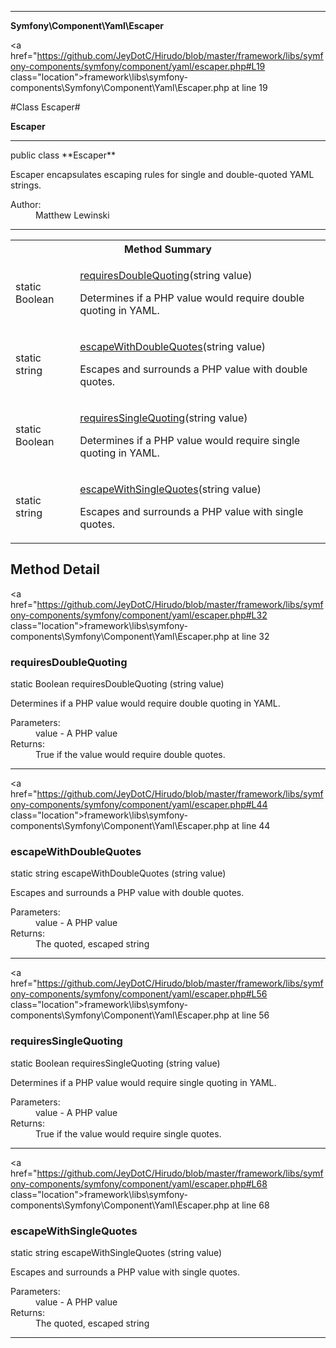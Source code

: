 
- - -

**Symfony\Component\Yaml\Escaper**


<a href="https://github.com/JeyDotC/Hirudo/blob/master/framework/libs/symfony-components/symfony/component/yaml/escaper.php#L19 class="location">framework\libs\symfony-components\Symfony\Component\Yaml\Escaper.php at line 19</a>

#Class Escaper#

**Escaper**




- - -

<p class="signature">public  class **Escaper**</p>

<div class="comment" id="overview_description"><p>Escaper encapsulates escaping rules for single and double-quoted
YAML strings.</p></div>

<dl>
<dt>Author:</dt>
<dd>Matthew Lewinski <matthew@lewinski.org></dd>
</dl>


- - -

<table id="summary_method">
<tr><th colspan="2">Method Summary</th></tr>
<tr>
<td><span class='k'>static </span> <span class='nx'>Boolean</span></td>
<td class="description"><p class="name"><a href="#requiresdoublequoting">requiresDoubleQuoting</a>(string value)</p><p class="description">Determines if a PHP value would require double quoting in YAML.</p></td>
</tr>
<tr>
<td><span class='k'>static </span> <span class='nx'>string</span></td>
<td class="description"><p class="name"><a href="#escapewithdoublequotes">escapeWithDoubleQuotes</a>(string value)</p><p class="description">Escapes and surrounds a PHP value with double quotes.</p></td>
</tr>
<tr>
<td><span class='k'>static </span> <span class='nx'>Boolean</span></td>
<td class="description"><p class="name"><a href="#requiressinglequoting">requiresSingleQuoting</a>(string value)</p><p class="description">Determines if a PHP value would require single quoting in YAML.</p></td>
</tr>
<tr>
<td><span class='k'>static </span> <span class='nx'>string</span></td>
<td class="description"><p class="name"><a href="#escapewithsinglequotes">escapeWithSingleQuotes</a>(string value)</p><p class="description">Escapes and surrounds a PHP value with single quotes.</p></td>
</tr>
</table>

<h2 id="detail_method">Method Detail</h2>

<a href="https://github.com/JeyDotC/Hirudo/blob/master/framework/libs/symfony-components/symfony/component/yaml/escaper.php#L32 class="location">framework\libs\symfony-components\Symfony\Component\Yaml\Escaper.php at line 32</a>

<h3 id="requiresDoubleQuoting()">requiresDoubleQuoting</h3>
<span class='k'>static </span> <span class='nx'>Boolean</span> <span class='nf'>requiresDoubleQuoting</span> (string value)

<div class="details">
<p>Determines if a PHP value would require double quoting in YAML.</p><dl>
<dt>Parameters:</dt>
<dd>value - A PHP value</dd>
<dt>Returns:</dt>
<dd>True if the value would require double quotes.</dd>
</dl>
</div>

- - -


<a href="https://github.com/JeyDotC/Hirudo/blob/master/framework/libs/symfony-components/symfony/component/yaml/escaper.php#L44 class="location">framework\libs\symfony-components\Symfony\Component\Yaml\Escaper.php at line 44</a>

<h3 id="escapeWithDoubleQuotes()">escapeWithDoubleQuotes</h3>
<span class='k'>static </span> <span class='nx'>string</span> <span class='nf'>escapeWithDoubleQuotes</span> (string value)

<div class="details">
<p>Escapes and surrounds a PHP value with double quotes.</p><dl>
<dt>Parameters:</dt>
<dd>value - A PHP value</dd>
<dt>Returns:</dt>
<dd>The quoted, escaped string</dd>
</dl>
</div>

- - -


<a href="https://github.com/JeyDotC/Hirudo/blob/master/framework/libs/symfony-components/symfony/component/yaml/escaper.php#L56 class="location">framework\libs\symfony-components\Symfony\Component\Yaml\Escaper.php at line 56</a>

<h3 id="requiresSingleQuoting()">requiresSingleQuoting</h3>
<span class='k'>static </span> <span class='nx'>Boolean</span> <span class='nf'>requiresSingleQuoting</span> (string value)

<div class="details">
<p>Determines if a PHP value would require single quoting in YAML.</p><dl>
<dt>Parameters:</dt>
<dd>value - A PHP value</dd>
<dt>Returns:</dt>
<dd>True if the value would require single quotes.</dd>
</dl>
</div>

- - -


<a href="https://github.com/JeyDotC/Hirudo/blob/master/framework/libs/symfony-components/symfony/component/yaml/escaper.php#L68 class="location">framework\libs\symfony-components\Symfony\Component\Yaml\Escaper.php at line 68</a>

<h3 id="escapeWithSingleQuotes()">escapeWithSingleQuotes</h3>
<span class='k'>static </span> <span class='nx'>string</span> <span class='nf'>escapeWithSingleQuotes</span> (string value)

<div class="details">
<p>Escapes and surrounds a PHP value with single quotes.</p><dl>
<dt>Parameters:</dt>
<dd>value - A PHP value</dd>
<dt>Returns:</dt>
<dd>The quoted, escaped string</dd>
</dl>
</div>

- - -

